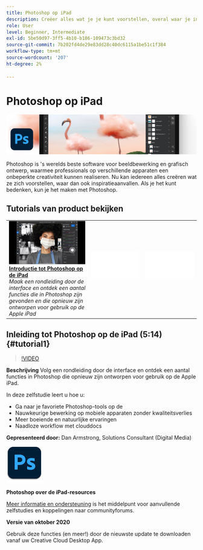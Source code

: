 ```yaml
---
title: Photoshop op iPad
description: Creëer alles wat je je kunt voorstellen, overal waar je inspiratie krijgt met Photoshop op iPad
role: User
level: Beginner, Intermediate
exl-id: 5be50d97-3ff5-4b10-b186-109473c3bd32
source-git-commit: 7b202fd4de29e83dd28c40dc6115a1be51c1f384
workflow-type: tm+mt
source-wordcount: '207'
ht-degree: 2%

---
```


# Photoshop op iPad

![Hoofdafbeelding van zelfstudie](../assets/PSoniPad.jpg)

Photoshop is &#39;s werelds beste software voor beeldbewerking en grafisch ontwerp, waarmee professionals op verschillende apparaten een onbeperkte creativiteit kunnen realiseren. Nu kan iedereen alles creëren wat ze zich voorstellen, waar dan ook inspiratieaanvallen. Als je het kunt bedenken, kun je het maken met Photoshop.

## Tutorials van product bekijken

<table style="table-layout:fixed">
<tr>
 <td>
   <a href="photoshopipad.md#tutorial1">
      <img alt="Introductie tot Photoshop op de iPad" src="../assets/PSiPad_thumbnail.jpg" />
   </a>
    <div>
   <a href="photoshopipad.md#tutorial1"><strong>Introductie tot Photoshop op de iPad</strong></a>
    </div>
    <em>Maak een rondleiding door de interface en ontdek een aantal functies die in Photoshop zijn gevonden en die opnieuw zijn ontworpen voor gebruik op de Apple iPad</em>
    <br>
  </td>
  <td>
    <img alt="Spacer" src="../assets/Whitespacer.png" />
    <div>
    <br>
  </td>
  <td>
    <img alt="Spacer" src="../assets/Whitespacer.png" />
    <div>
    <br>
  </td>
</tr>
</table>

## Inleiding tot Photoshop op de iPad (5:14) {#tutorial1}

>[!VIDEO](https://video.tv.adobe.com/v/326899?hidetitle=true)

**Beschrijving**
Volg een rondleiding door de interface en ontdek een aantal functies in Photoshop die opnieuw zijn ontworpen voor gebruik op de Apple iPad.

In deze zelfstudie leert u hoe u:
* Ga naar je favoriete Photoshop-tools op de
* Nauwkeurige bewerking op mobiele apparaten zonder kwaliteitsverlies
* Meer boeiende en natuurlijke ervaringen
* Naadloze workflow met clouddocs

**Gepresenteerd door:**
Dan Armstrong, Solutions Consultant (Digital Media)

![Photoshop op het iPad-logo](../assets/ps_appicon_96.png)

**Photoshop over de iPad-resources**

[Meer informatie en ondersteuning](https://helpx.adobe.com/support/photoshop.html) is het middelpunt voor aanvullende zelfstudies en koppelingen naar communityforums.

**Versie van oktober 2020**

Gebruik deze functies (en meer!) door de nieuwste update te downloaden vanaf uw Creative Cloud Desktop App.
